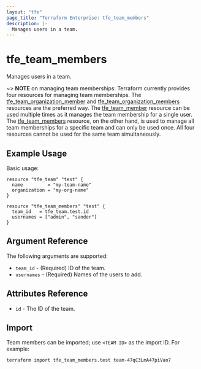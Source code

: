 ```yaml
---
layout: "tfe"
page_title: "Terraform Enterprise: tfe_team_members"
description: |-
  Manages users in a team.
---
```


# tfe_team_members

Manages users in a team.

~> **NOTE** on managing team memberships: Terraform currently provides four
resources for managing team memberships.
The [tfe_team_organization_member](team_organization_member.html) and [tfe_team_organization_members](team_organization_members.html) resources are
the preferred way. The [tfe_team_member](team_member.html)
resource can be used multiple times as it manages the team membership for a
single user.  The [tfe_team_members](team_members.html) resource, on the other
hand, is used to manage all team memberships for a specific team and can only be
used once. All four resources cannot be used for the same team simultaneously.

## Example Usage

Basic usage:

```hcl
resource "tfe_team" "test" {
  name         = "my-team-name"
  organization = "my-org-name"
}

resource "tfe_team_members" "test" {
  team_id   = tfe_team.test.id
  usernames = ["admin", "sander"]
}
```

## Argument Reference

The following arguments are supported:

* `team_id` - (Required) ID of the team.
* `usernames` - (Required) Names of the users to add.

## Attributes Reference

* `id` - The ID of the team.

## Import

Team members can be imported; use `<TEAM ID>` as the import ID. For example:

```shell
terraform import tfe_team_members.test team-47qC3LmA47piVan7
```
